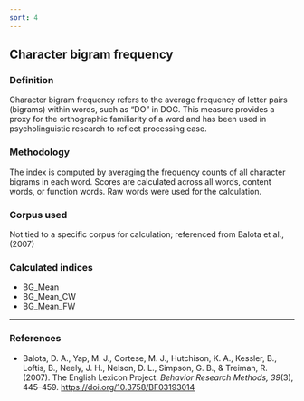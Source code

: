 ```yaml
---
sort: 4
---
```


## Character bigram frequency

### Definition
Character bigram frequency refers to the average frequency of letter pairs (bigrams) within words, such as “DO” in DOG. This measure provides a proxy for the orthographic familiarity of a word and has been used in psycholinguistic research to reflect processing ease.

### Methodology
The index is computed by averaging the frequency counts of all character bigrams in each word. Scores are calculated across all words, content words, or function words. Raw words were used for the calculation.

### Corpus used
Not tied to a specific corpus for calculation; referenced from Balota et al., (2007)

### Calculated indices
- BG_Mean
- BG_Mean_CW
- BG_Mean_FW

---

### References

- Balota, D. A., Yap, M. J., Cortese, M. J., Hutchison, K. A., Kessler, B., Loftis, B., Neely, J. H., Nelson, D. L., Simpson, G. B., & Treiman, R. (2007). The English Lexicon Project. *Behavior Research Methods, 39*(3), 445–459. https://doi.org/10.3758/BF03193014